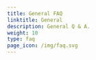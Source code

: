```yaml
---
title: General FAQ
linktitle: General
description: General Q & A.
weight: 10
type: faq
page_icon: /img/faq.svg
---
```

